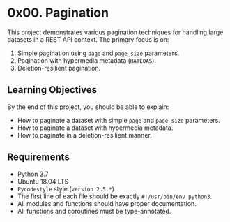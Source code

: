 # 0x00. Pagination

This project demonstrates various pagination techniques for handling large datasets in a REST API context. The primary focus is on:

1. Simple pagination using `page` and `page_size` parameters.
2. Pagination with hypermedia metadata (`HATEOAS`).
3. Deletion-resilient pagination.

## Learning Objectives

By the end of this project, you should be able to explain:

- How to paginate a dataset with simple `page` and `page_size` parameters.
- How to paginate a dataset with hypermedia metadata.
- How to paginate in a deletion-resilient manner.

## Requirements

- Python 3.7
- Ubuntu 18.04 LTS
- `Pycodestyle` style (`version 2.5.*`)
- The first line of each file should be exactly `#!/usr/bin/env python3`.
- All modules and functions should have proper documentation.
- All functions and coroutines must be type-annotated.
